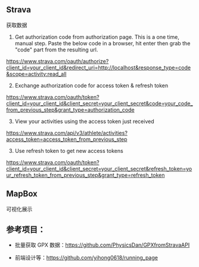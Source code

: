 ## Strava

获取数据

1. Get authorization code from authorization page. This is a one time, manual step.
   Paste the below code in a browser, hit enter then grab the "code" part from the resulting url.

https://www.strava.com/oauth/authorize?client_id=your_client_id&redirect_uri=http://localhost&response_type=code&scope=activity:read_all

2. Exchange authorization code for access token & refresh token

https://www.strava.com/oauth/token?client_id=your_client_id&client_secret=your_client_secret&code=your_code_from_previous_step&grant_type=authorization_code

3. View your activities using the access token just received

https://www.strava.com/api/v3/athlete/activities?access_token=access_token_from_previous_step

3. Use refresh token to get new access tokens

https://www.strava.com/oauth/token?client_id=your_client_id&client_secret=your_client_secret&refresh_token=your_refresh_token_from_previous_step&grant_type=refresh_token

## MapBox

可视化展示

## 参考项目：

- 批量获取 GPX 数据：https://github.com/PhysicsDan/GPXfromStravaAPI

- 前端设计等：https://github.com/yihong0618/running_page
